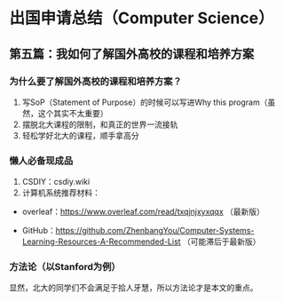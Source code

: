 # 出国申请总结（Computer Science）

## 第五篇：我如何了解国外高校的课程和培养方案

### 为什么要了解国外高校的课程和培养方案？

1. 写SoP（Statement of Purpose）的时候可以写进Why this program（虽然，这个其实不太重要）
2. 摆脱北大课程的限制，和真正的世界一流接轨
3. 轻松学好北大的课程，顺手拿高分

### 懒人必备现成品

1. CSDIY：csdiy.wiki
2. 计算机系统推荐材料：

- overleaf：https://www.overleaf.com/read/txqjnjxyxqqx （最新版）

- GitHub：https://github.com/ZhenbangYou/Computer-Systems-Learning-Resources-A-Recommended-List （可能滞后于最新版）

### 方法论（以Stanford为例）

显然，北大的同学们不会满足于拾人牙慧，所以方法论才是本文的重点。

